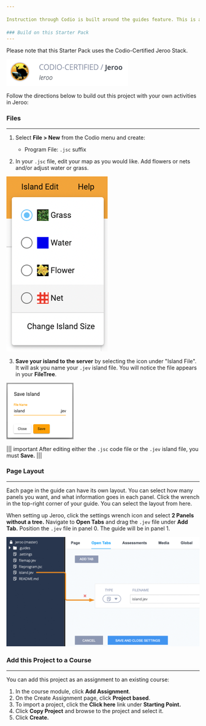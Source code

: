```yaml
---

Instruction through Codio is built around the guides feature. This is a brief description on how the demo on the previous page was built. Please see the [**documentation**](https://docs.codio.com/authoring.html) for more information about content authoring with guides.

### Build on this Starter Pack
---
```

Please note that this Starter Pack uses the Codio-Certified Jeroo Stack. 

![Jeroo Stack](.guides/img/jeroo.png)

Follow the directions below to build out this project with your own activities in Jeroo:

### Files
---
1. Select **File > New** from the Codio menu and create:

	* Program File: `.jsc` suffix

2. In your `.jsc` file, edit your map as you would like. Add flowers or nets and/or adjust water or grass.

![Edit Map](.guides/img/editmap.png)

3. **Save your island to the server** by selecting the icon under "Island File". It will ask you name your `.jev` island file. You will notice the file appears in your **FileTree**. 

![.Jev file](.guides/img/jevfile.png)

||| important
After editing either the `.jsc` code file or the `.jev` island file, you must **Save.**
|||

### Page Layout
---
Each page in the guide can have its own layout. You can select how many panels you want, and what information goes in each panel. Click the wrench in the top-right corner of your guide. You can select the layout from here. 

When setting up Jeroo, click the settings wrench icon and select **2 Panels without a tree.** Navigate to **Open Tabs** and drag the `.jev` file under **Add Tab.** Position the `.jev` file in panel 0. The guide will be in panel 1. 

![Open Tabs](.guides/img/opentabs2.png)

### Add this Project to a Course
---
You can add this project as an assignment to an existing course:

1. In the course module, click **Add Assignment**.
2. On the Create Assignment page, click **Project based**.
3. To import a project, click the **Click here** link under **Starting Point.** 
4. Click **Copy Project** and browse to the project and select it.
5. Click **Create.**
